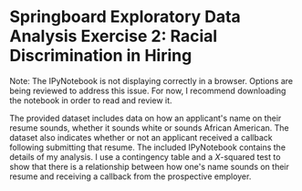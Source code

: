 # Springboard Exploratory Data Analysis Exercise 2: Racial Discrimination in Hiring

Note: The IPyNotebook is not displaying correctly in a browser. Options are being reviewed to address this issue. For now, I recommend
downloading the notebook in order to read and review it.

The provided dataset includes data on how an applicant's name on their resume sounds, whether it sounds white or sounds African American.
The dataset also indicates whether or not an applicant received a callback following submitting that resume. The included IPyNotebook
contains the details of my analysis. I use a contingency table and a $X$-squared test to show that there is a relationship between how
one's name sounds on their resume and receiving a callback from the prospective employer.
